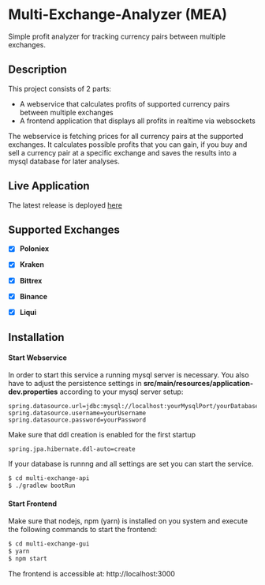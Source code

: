 # Multi-Exchange-Analyzer (MEA)

Simple profit analyzer for tracking currency pairs between multiple exchanges.

## Description
This project consists of 2 parts:
  - A webservice that calculates profits of supported currency pairs between multiple exchanges
  - A frontend application that displays all profits in realtime via websockets

The webservice is fetching prices for all currency pairs at the supported exchanges. It calculates possible profits that you can gain, if you buy and sell a currency pair at a specific exchange and saves the results into a mysql database for later analyses.

## Live Application
The latest release is deployed [here](https://bitwork.soon.it/me-analyzer/)

## Supported Exchanges
- [x] **Poloniex**
- [x] **Kraken**
- [x] **Bittrex**
- [x] **Binance**
- [x] **Liqui**


## Installation

#### Start Webservice
In order to start this service a running mysql server is necessary.
You also have to adjust the persistence settings in **src/main/resources/application-dev.properties** according to your mysql server setup:
```
spring.datasource.url=jdbc:mysql://localhost:yourMysqlPort/yourDatabase
spring.datasource.username=yourUsername
spring.datasource.password=yourPassword
```

Make sure that ddl creation is enabled for the first startup
```
spring.jpa.hibernate.ddl-auto=create
```
If your database is runnng and all settings are set you can start the service.
```sh
$ cd multi-exchange-api
$ ./gradlew bootRun
```

#### Start Frontend
Make sure that nodejs, npm (yarn) is installed on you system and execute the following commands to start the frontend:
```sh
$ cd multi-exchange-gui
$ yarn
$ npm start
```

The frontend is accessible at: http://localhost:3000

